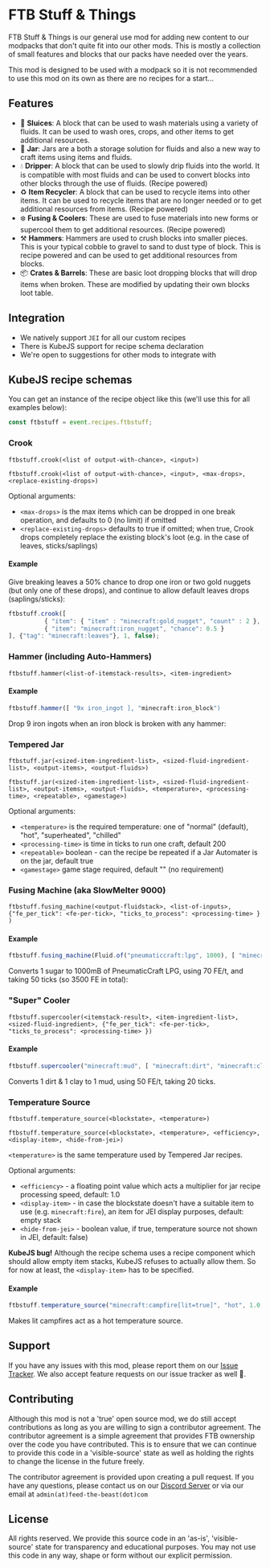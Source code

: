 # FTB Stuff & Things

FTB Stuff & Things is our general use mod for adding new content to our modpacks that don't quite fit into our other mods. This is mostly a collection of small features and blocks that our packs have needed over the years. 

This mod is designed to be used with a modpack so it is not recommended to use this mod on its own as there are no recipes for a start...

## Features

- 🫧 **Sluices**: A block that can be used to wash materials using a variety of fluids. It can be used to wash ores, crops, and other items to get additional resources.
- 🫙 **Jar**: Jars are a both a storage solution for fluids and also a new way to craft items using items and fluids.
- 💧 **Dripper**: A block that can be used to slowly drip fluids into the world. It is compatible with most fluids and can be used to convert blocks into other blocks through the use of fluids. (Recipe powered)
- ♻️ **Item Recycler**: A block that can be used to recycle items into other items. It can be used to recycle items that are no longer needed or to get additional resources from items. (Recipe powered)
- ❄️ **Fusing & Coolers**: These are used to fuse materials into new forms or supercool them to get additional resources. (Recipe powered)
- ⚒️ **Hammers**: Hammers are used to crush blocks into smaller pieces. This is your typical cobble to gravel to sand to dust type of block. This is recipe powered and can be used to get additional resources from blocks.
- 📦 **Crates & Barrels**: These are basic loot dropping blocks that will drop items when broken. These are modified by updating their own blocks loot table.

## Integration

- We natively support `JEI` for all our custom recipes
- There is KubeJS support for recipe schema declaration
- We're open to suggestions for other mods to integrate with

## KubeJS recipe schemas

You can get an instance of the recipe object like this (we'll use this for all examples below):

```javascript
const ftbstuff = event.recipes.ftbstuff;
```

### Crook
`ftbstuff.crook(<list of output-with-chance>, <input>)`

`ftbstuff.crook(<list of output-with-chance>, <input>, <max-drops>, <replace-existing-drops>)`

Optional arguments:
* `<max-drops>` is the max items which can be dropped in one break operation, and defaults to 0 (no limit) if omitted
* `<replace-existing-drops>` defaults to true if omitted; when true, Crook drops completely replace the existing block's loot (e.g. in the case of leaves, sticks/saplings)

#### Example

Give breaking leaves a 50% chance to drop one iron or two gold nuggets (but only one of these drops), and continue to allow default leaves drops (saplings/sticks):

```javascript
ftbstuff.crook([
          { "item": { "item" : "minecraft:gold_nugget", "count" : 2 }, "chance": 0.5 },
          { "item": "minecraft:iron_nugget", "chance": 0.5 }
], {"tag": "minecraft:leaves"}, 1, false);
```

### Hammer (including Auto-Hammers)

`ftbstuff.hammer(<list-of-itemstack-results>, <item-ingredient>`

#### Example

```javascript
ftbstuff.hammer([ "9x iron_ingot ], "minecraft:iron_block")
```

Drop 9 iron ingots when an iron block is broken with any hammer:

### Tempered Jar

`ftbstuff.jar(<sized-item-ingredient-list>, <sized-fluid-ingredient-list>, <output-items>, <output-fluids>)`

`ftbstuff.jar(<sized-item-ingredient-list>, <sized-fluid-ingredient-list>, <output-items>, <output-fluids>, <temperature>, <processing-time>, <repeatable>, <gamestage>)`

Optional arguments:
* `<temperature>` is the required temperature: one of "normal" (default), "hot", "superheated", "chilled"
* `<processing-time>` is time in ticks to run one craft, default 200
* `<repeatable>` boolean - can the recipe be repeated if a Jar Automater is on the jar, default true
* `<gamestage>` game stage required, default "" (no requirement)

### Fusing Machine (aka SlowMelter 9000)

`ftbstuff.fusing_machine(<output-fluidstack>, <list-of-inputs>, {"fe_per_tick": <fe-per-tick>, "ticks_to_process": <processing-time> } )`

#### Example

```javascript
ftbstuff.fusing_machine(Fluid.of("pneumaticcraft:lpg", 1000), [ "minecraft:sugar" ], { "fe_per_tick": 70, "ticks_to_process": 50 })
```

Converts 1 sugar to 1000mB of PneumaticCraft LPG, using 70 FE/t, and taking 50 ticks (so 3500 FE in total):

### "Super" Cooler

`ftbstuff.supercooler(<itemstack-result>, <item-ingredient-list>, <sized-fluid-ingredient>, {"fe_per_tick": <fe-per-tick>, "ticks_to_process": <processing-time> })`

#### Example

```javascript
ftbstuff.supercooler("minecraft:mud", [ "minecraft:dirt", "minecraft:clay" ], Fluid.of("minecraft:water", 1000), {"fe_per_tick": 50, "ticks_to_process": 20 })
```

Converts 1 dirt & 1 clay to 1 mud, using 50 FE/t, taking 20 ticks.

### Temperature Source

`ftbstuff.temperature_source(<blockstate>, <temperature>)`

`ftbstuff.temperature_source(<blockstate>, <temperature>, <efficiency>, <display-item>, <hide-from-jei>)`

`<temperature>` is the same temperature used by Tempered Jar recipes.

Optional arguments:
* `<efficiency>` - a floating point value which acts a multiplier for jar recipe processing speed, default: 1.0
* `<display-item>` - in case the blockstate doesn't have a suitable item to use (e.g. `minecraft:fire`), an item for JEI display purposes, default: empty stack
* `<hide-from-jei>` - boolean value, if true, temperature source not shown in JEI, default: false)

**KubeJS bug!** Although the recipe schema uses a recipe component which should allow empty item stacks, KubeJS refuses to actually allow them. So for now at least, the `<display-item>` has to be specified.

#### Example

```javascript
ftbstuff.temperature_source("minecraft:campfire[lit=true]", "hot", 1.0, "minecraft:campfire")
```

Makes lit campfires act as a hot temperature source.

## Support

If you have any issues with this mod, please report them on our [Issue Tracker](https://go.ftb.team/support-mod-issues). We also accept feature requests on our issue tracker as well 🎉.

## Contributing

Although this mod is not a 'true' open source mod, we do still accept contributions as long as you are willing to sign a contributor agreement. The contributor agreement is a simple agreement that provides FTB ownership over the code you have contributed. This is to ensure that we can continue to provide this code in a 'visible-source' state as well as holding the rights to change the license in the future freely.

The contributor agreement is provided upon creating a pull request. If you have any questions, please contact us on our [Discord Server](https://go.ftb.team/discord) or via our email at `admin(at)feed-the-beast(dot)com`

## License

All rights reserved. We provide this source code in an 'as-is', 'visible-source' state for transparency and educational purposes. You may not use this code in any way, shape or form without our explicit permission.
